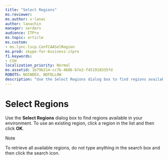 ```yaml
---
title: "Select Regions"
ms.reviewer: 
ms.author: v-lanac
author: lanachin
manager: serdars
audience: ITPro
ms.topic: article
ms.custom:
- ms.lync.lscp.ConfCAASelRegion
ms.prod: skype-for-business-itpro
f1.keywords:
- CSH
localization_priority: Normal
ms.assetid: 1b79b214-cc7b-4686-b7e2-f451910335fd
ROBOTS: NOINDEX, NOFOLLOW
description: "Use the Select Regions dialog box to find regions available in your environment. To use an existing region, click a region in the list and then click OK."
---
```


# Select Regions
 
Use the **Select Regions** dialog box to find regions available in your environment. To use an existing region, click a region in the list and then click **OK**.
  
> [!NOTE]
> To retrieve all available regions, do not type anything in the search box and then click the search icon. 
  

